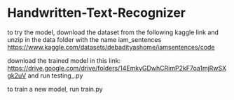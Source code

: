 # Handwritten-Text-Recognizer
to try the model, download the dataset from the following kaggle link and unzip in the data folder with the name iam_sentences
https://www.kaggle.com/datasets/debadityashome/iamsentences/code

download the trained model in this link: https://drive.google.com/drive/folders/14EmkyGDwhCRimP2kF7oa1mjRwSXgk2uV
and run testing_.py

to train a new model, run train.py